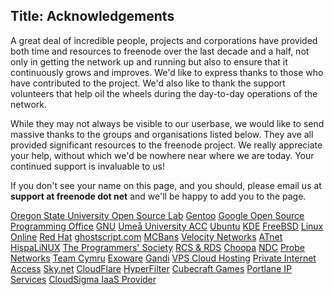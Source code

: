 Title: Acknowledgements
---

A great deal of incredible people, projects and corporations have provided both time and resources to freenode over the last decade and a half, not only in getting the network up and running but also to ensure that it continuously grows and improves. We'd like to express thanks to those who have contributed to the project. We'd also like to thank the support volunteers that help oil the wheels during the day-to-day operations of the network.

While they may not always be visible to our userbase, we would like to send massive thanks to the groups and organisations listed below. They ave all provided significant resources to the freenode project. We really appreciate your help, without which we'd be nowhere near where we are today. Your continued support is invaluable to us!</p>

If you don't see your name on this page, and you should, please email us at <b>support at freenode dot net</b> and we'll be happy to add you to the page.

[Oregon State University Open Source Lab](http://osuosl.org)
[Gentoo](http://www.gentoo.org)
[Google Open Source Programming Office](http://developers.google.com/open-source/)
[GNU](http://www.gnu.org/)
[Umeå University ACC](http://www.acc.umu.se/)
[Ubuntu](http://www.ubuntu.com/)
[KDE](http://www.kde.org/)
[FreeBSD](http://www.freebsd.org/)
[Linux Online](http://www.linux.org/)
[Red Hat](http://www.redhat.com)
[ghostscript.com](http://www.ghostscript.com/)
[MCBans](http://www.mcbans.com/)
[Velocity Networks](http://www.vel.net/)
[ATnet](http://www.a1.net/)
[HispaLiNUX](http://www.hispalinux.es/)
[The Programmers' Society](http://www.progsoc.uts.edu.au/)
[RCS &amp; RDS](http://www.rcs-rds.ro/)
[Choopa](http://www.choopa.com/)
[NDC](http://www.ndchost.com/)
[Probe Networks](http://www.probe-networks.de/)
[Team Cymru](http://www.team-cymru.org/)
[Exoware](http://www.exoware.net/)
[Gandi](http://www.gandi.net/)
[VPS Cloud Hosting](http://www.uk2.net/vps-cloud-hosting/)
[Private Internet Access](https://www.privateinternetaccess.com/)
[Sky.net](https://www.skynet.lt/)
[CloudFlare](https://www.cloudflare.com/)
[HyperFilter](http://www.hyperfilter.com/)
[Cubecraft Games](https://www.cubecraftgames.net/)
[Portlane IP Services](http://www.portlane.com/)
[CloudSigma IaaS Provider](https://www.cloudsigma.com/?utm_source=freenode&amp;utm_medium=banner&amp;utm_campaign=sponsoring)
